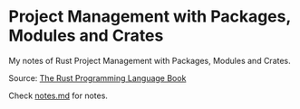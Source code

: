 # Project Management with Packages, Modules and Crates
My notes of Rust Project Management with Packages, Modules and Crates.

Source: [The Rust Programming Language Book](https://doc.rust-lang.org/book/ch07-00-managing-growing-projects-with-packages-crates-and-modules.html)  

Check [notes.md](https://github.com/ExpressGradient/learn-rust-monorepo/project-mgmt/blob/main/notes.md) for notes.
